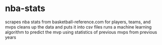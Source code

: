 # nba-stats
scrapes nba stats from basketball-reference.com for players, teams, and mvps
cleans up the data and puts it into csv files
runs a machine learning algorithm to predict the mvp using statistics of previous mvps from previous years

